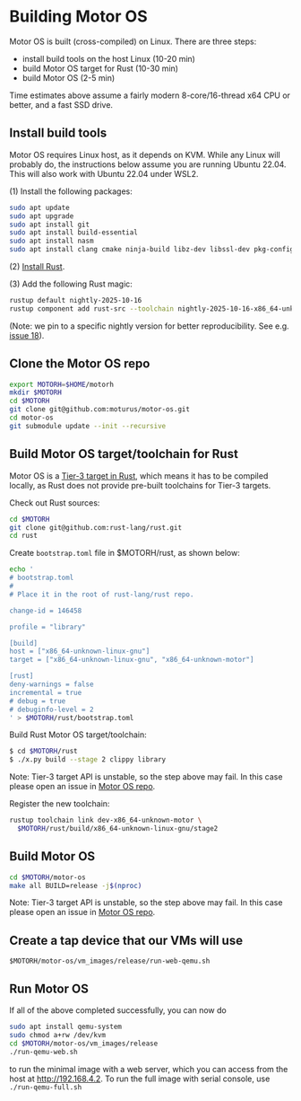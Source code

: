 # Building Motor OS

Motor OS is built (cross-compiled) on Linux. There are three steps:

* install build tools on the host Linux (10-20 min)
* build Motor OS target for Rust (10-30 min)
* build Motor OS (2-5 min)

Time estimates above assume a fairly modern 8-core/16-thread x64 CPU
or better, and a fast SSD drive.

## Install build tools

Motor OS requires Linux host, as it depends on KVM. While any
Linux will probably do, the instructions below assume you are
running Ubuntu 22.04. This will also work with Ubuntu 22.04 under WSL2.

(1) Install the following packages:

```sh
sudo apt update
sudo apt upgrade
sudo apt install git
sudo apt install build-essential
sudo apt install nasm
sudo apt install clang cmake ninja-build libz-dev libssl-dev pkg-config
```

(2) [Install Rust](https://www.rust-lang.org/tools/install).

(3) Add the following Rust magic:

```sh
rustup default nightly-2025-10-16
rustup component add rust-src --toolchain nightly-2025-10-16-x86_64-unknown-linux-gnu
```

(Note: we pin to a specific nightly version for better reproducibility.
See e.g. [issue 18](https://github.com/moturus/motor-os/issues/18)).

## Clone the Motor OS repo

```sh
export MOTORH=$HOME/motorh
mkdir $MOTORH
cd $MOTORH
git clone git@github.com:moturus/motor-os.git
cd motor-os
git submodule update --init --recursive
```

## Build Motor OS target/toolchain for Rust

Motor OS is a [Tier-3 target in Rust](https://doc.rust-lang.org/nightly/rustc/platform-support/motor.html),
which means it has to be compiled locally, as Rust does not provide
pre-built toolchains for Tier-3 targets.

Check out Rust sources:

```sh
cd $MOTORH
git clone git@github.com:rust-lang/rust.git
cd rust
```

Create `bootstrap.toml` file in $MOTORH/rust, as shown below:

```sh
echo '
# bootstrap.toml
#
# Place it in the root of rust-lang/rust repo.

change-id = 146458

profile = "library"

[build]
host = ["x86_64-unknown-linux-gnu"]
target = ["x86_64-unknown-linux-gnu", "x86_64-unknown-motor"]

[rust]
deny-warnings = false
incremental = true
# debug = true
# debuginfo-level = 2
' > $MOTORH/rust/bootstrap.toml
```

Build Rust Motor OS target/toolchain:

```sh
$ cd $MOTORH/rust
$ ./x.py build --stage 2 clippy library
```

Note: Tier-3 target API is unstable, so the step above may fail. In this case
please open an issue in [Motor OS repo](https://github.com/moturus/motor-os).

Register the new toolchain:

```sh
rustup toolchain link dev-x86_64-unknown-motor \
  $MOTORH/rust/build/x86_64-unknown-linux-gnu/stage2
```

## Build Motor OS

```sh
cd $MOTORH/motor-os
make all BUILD=release -j$(nproc)
```

Note: Tier-3 target API is unstable, so the step above may fail. In this case
please open an issue in [Motor OS repo](https://github.com/moturus/motor-os).

## Create a tap device that our VMs will use

`$MOTORH/motor-os/vm_images/release/run-web-qemu.sh`

## Run Motor OS

If all of the above completed successfully, you can now do

```sh
sudo apt install qemu-system
sudo chmod a+rw /dev/kvm
cd $MOTORH/motor-os/vm_images/release
./run-qemu-web.sh
```

to run the minimal image with a web server, which you can access from the host at http://192.168.4.2. To run the full image
with serial console, use ```./run-qemu-full.sh```
